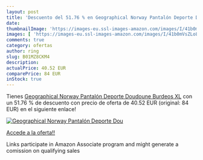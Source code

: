 ```yaml
---
layout: post
title: 'Descuento del 51.76 % en Geographical Norway Pantalón Deporte Dou'
date: 
thumbnailImage: 'https://images-eu.ssl-images-amazon.com/images/I/41b0mVsZLoL._SL200_.jpg'
images: [ 'https://images-eu.ssl-images-amazon.com/images/I/41b0mVsZLoL._SL200_.jpg' ]
comments: true
category: ofertas
author: ring
slug: B01MZ8CKM4
description:
actualPrice: 40.52 EUR
comparePrice: 84 EUR
inStock: true
---
```


Tienes [Geographical Norway Pantalón Deporte Doudoune Burdeos XL](https://www.amazon.es/dp/B01MZ8CKM4/?tag=tolees-21) con un 51.76 % de descuento con precio de oferta de 40.52 EUR (original: 84 EUR) en el siguiente enlace!

[![Geographical Norway Pantalón Deporte Dou](https://images-eu.ssl-images-amazon.com/images/I/41b0mVsZLoL._SL200_.jpg)](https://www.amazon.es/dp/B01MZ8CKM4/?tag=tolees-21)

[Accede a la oferta!!](https://www.amazon.es/dp/B01MZ8CKM4/?tag=tolees-21)

Links participate in Amazon Associate program and might generate a comission on qualifying sales


